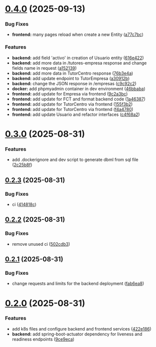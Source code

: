 # [0.4.0](https://github.com/rexwithluv/naga-fct/compare/v0.3.0...v0.4.0) (2025-09-13)


### Bug Fixes

* **frontend:** many pages reload when create a new Entity ([a77c7bc](https://github.com/rexwithluv/naga-fct/commit/a77c7bc1658a41127c2c773c8d8bdbbc7b1f547b))


### Features

* **backend:** add field 'activo' in creation of Usuario entity ([616e422](https://github.com/rexwithluv/naga-fct/commit/616e4227f8eed5a3e76c4ca5238805a17840b558))
* **backend:** add more data in /tutores-empresa response and change fields name in request ([a152139](https://github.com/rexwithluv/naga-fct/commit/a152139dc35902c6b54f43ef587d52b0cc82bcad))
* **backend:** add more data in TutorCentro response ([76b3e4a](https://github.com/rexwithluv/naga-fct/commit/76b3e4ad1a06d0307a8c917eebf65b2f68b59ebe))
* **backend:** add update endpoint to TutorEmpresa ([a30912b](https://github.com/rexwithluv/naga-fct/commit/a30912bb307dfccc6b872b52ee10beb6d916c352))
* **backend:** change the JSON response in /empresas ([c9c92c2](https://github.com/rexwithluv/naga-fct/commit/c9c92c215b32cb4b650d3d4aca5ece26306d1016))
* **docker:** add phpmyadmin container in dev environment ([46bbaba](https://github.com/rexwithluv/naga-fct/commit/46bbaba46e49c8714c9f5d078733c441721d36e7))
* **frontend:** add update for Empresa via frontend ([9c2a3bc](https://github.com/rexwithluv/naga-fct/commit/9c2a3bc0c317664b76b72a266f081991bb0094ef))
* **frontend:** add update for FCT and format backend code ([1a46387](https://github.com/rexwithluv/naga-fct/commit/1a4638789ae0fc6cc8f469c982db59664c66f209))
* **frontend:** add update for TutorCentro via frontend ([155f3b2](https://github.com/rexwithluv/naga-fct/commit/155f3b2ec2946f54a7b64a48ca316df3b7223e33))
* **frontend:** add update for TutorCentro via frontend ([f4a4780](https://github.com/rexwithluv/naga-fct/commit/f4a4780ad6f7b0201346f930bff93f7d0e332899))
* **frontend:** add update Usuario and refactor interfaces ([c4f68a2](https://github.com/rexwithluv/naga-fct/commit/c4f68a2e68ac3785a70721fca494e37541a284ae))

# [0.3.0](https://github.com/rexwithluv/naga-fct/compare/v0.2.3...v0.3.0) (2025-08-31)


### Features

* add .dockerignore and dev script to generate dbml from sql file ([2c25b8f](https://github.com/rexwithluv/naga-fct/commit/2c25b8f31750f39c53bec7b02203ab4e0de8615d))

## [0.2.3](https://github.com/rexwithluv/naga-fct/compare/v0.2.2...v0.2.3) (2025-08-31)


### Bug Fixes

* ci ([414818c](https://github.com/rexwithluv/naga-fct/commit/414818c0e829c8640ecedaa2600eb9704421c022))

## [0.2.2](https://github.com/rexwithluv/naga-fct/compare/v0.2.1...v0.2.2) (2025-08-31)


### Bug Fixes

* remove unused ci ([502cdb3](https://github.com/rexwithluv/naga-fct/commit/502cdb3cc53ab494e725d25c9431ac075215c086))

## [0.2.1](https://github.com/rexwithluv/naga-fct/compare/v0.2.0...v0.2.1) (2025-08-31)


### Bug Fixes

* change requests and limits for the backend deployment ([fab6ea8](https://github.com/rexwithluv/naga-fct/commit/fab6ea8a9231dd38b47d1a8686a4cb80e3804716))

# [0.2.0](https://github.com/rexwithluv/naga-fct/compare/v0.1.0...v0.2.0) (2025-08-31)


### Features

* add k8s files and configure backend and frontend services ([422e186](https://github.com/rexwithluv/naga-fct/commit/422e18685cb4d02206c56c25f920455ae933d0b6))
* **backend:** add spring-boot-actuator dependency for liveness and readiness endpoints ([9ce9eca](https://github.com/rexwithluv/naga-fct/commit/9ce9eca247c0399f40c1dad295a2b500411eb170))
